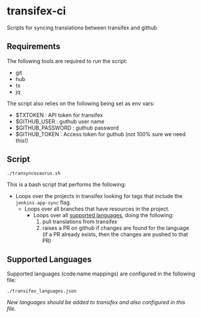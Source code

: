# transifex-ci

Scripts for syncing translations between transifex and github

## Requirements

The following tools are required to run the script:

- git
- hub
- tx
- jq

The script also relies on the following being set as env vars:

- $TXTOKEN : API token for transifex
- $GITHUB_USER : guthub user name
- $GITHUB_PASSWORD : guthub password
- $GITHUB_TOKEN : Access token for guthub (not 100% sure we need this!)

## Script

```
./transyncosaurus.sh
```

This is a bash script that performs the following:

- Loops over the projects in transifex looking for tags that include the `jenkins-app-sync` flag.
  - Loops over all branches that have resources in the project.
    - Loops over all [supported languages](#Supported_languages), doing the following:
      1. pull translations from transifex
      2. raises a PR on github if changes are found for the language  
      (if a PR already exists, then the changes are pushed to that PR)

## Supported Languages

Supported languages (code:name mappings) are configured in the following file:
```
./transifex_languages.json
```
_New languages should be added to transifex and also configured in this file._
